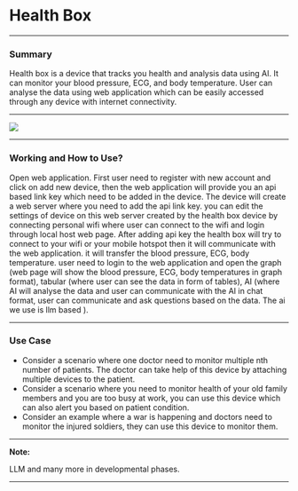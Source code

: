 <h1>Health Box</h1>
<hr>
<h3>Summary</h3>
<p>Health box is a device that tracks you health and analysis data using AI. It can monitor your blood pressure, ECG, and body temperature. User can analyse the data using web application which can be easily accessed through any device with internet connectivity. 
</p>
<hr>
<img src="Screenshot 2024-06-12 at 9.23.22 AM.png">
<hr>
<h3>Working and How to Use?</h3>
<p>Open web application. First user need to register with new account and click on add new device, then the web application will provide you an api based link key which need to be added in the device. The device will create a web server where you need to add the api link key. you can edit the settings of device on this web server created by the health box device by connecting personal wifi where user can connect to the wifi and login through local host web page. After adding api key the health box will try to connect to your wifi or your mobile hotspot then it will communicate with the web application. it will transfer the blood pressure, ECG, body temperature. user need to login to the web application and open the graph (web page will show the blood pressure, ECG, body temperatures in graph format), tabular (where user can see the data in form of tables), AI (where AI will analyse the data and user can communicate with the AI in chat format, user can communicate and ask questions based on the data. The ai we use is llm based ). 
</p>
<hr>
<h3>Use Case</h3>
<ul>
  <li> Consider a scenario where one doctor need to monitor multiple nth number of patients. The doctor can take help of this device by attaching multiple devices to the patient.</li>
  <li>Consider a scenario where you need to monitor health of your old family members and you are too busy at work, you can use this device which can also alert you based on patient condition.</li>
  <li>Consider an example where a war is happening and doctors need to monitor the injured soldiers, they can use this device to monitor them.</li>
</ul>
<hr>
<b>Note:</b>
<p>LLM and many more in developmental phases.</p>
<hr>
